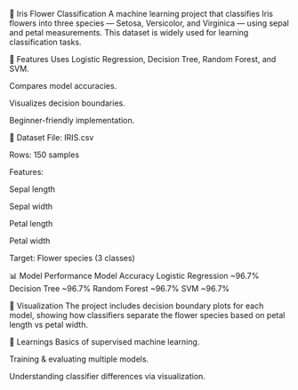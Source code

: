 🌸 Iris Flower Classification
A machine learning project that classifies Iris flowers into three species — Setosa, Versicolor, and Virginica — using sepal and petal measurements. This dataset is widely used for learning classification tasks.

📌 Features
Uses Logistic Regression, Decision Tree, Random Forest, and SVM.

Compares model accuracies.

Visualizes decision boundaries.

Beginner-friendly implementation.

📂 Dataset
File: IRIS.csv

Rows: 150 samples

Features:

Sepal length

Sepal width

Petal length

Petal width

Target: Flower species (3 classes)

📊 Model Performance
Model	Accuracy
Logistic Regression	~96.7%
Decision Tree	~96.7%
Random Forest	~96.7%
SVM	~96.7%

🎨 Visualization
The project includes decision boundary plots for each model, showing how classifiers separate the flower species based on petal length vs petal width.

🚀 Learnings
Basics of supervised machine learning.

Training & evaluating multiple models.

Understanding classifier differences via visualization.
